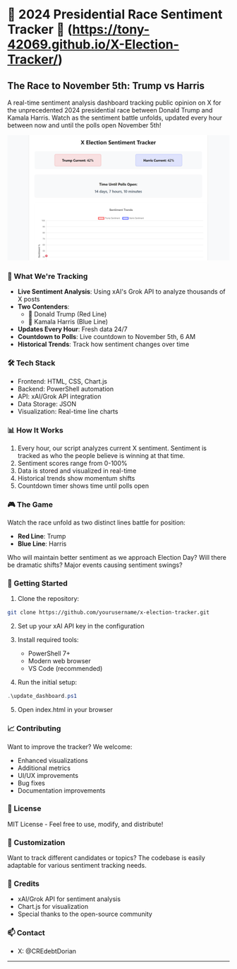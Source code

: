 # 🏁 2024 Presidential Race Sentiment Tracker 🏁 (https://tony-42069.github.io/X-Election-Tracker/)

## The Race to November 5th: Trump vs Harris

A real-time sentiment analysis dashboard tracking public opinion on X for the unprecedented 2024 presidential race between Donald Trump and Kamala Harris. Watch as the sentiment battle unfolds, updated every hour between now and until the polls open November 5th!

![Sentiment Tracker Demo](dashboard-preview.png)

### 🎯 What We're Tracking

- **Live Sentiment Analysis**: Using xAI's Grok API to analyze thousands of X posts
- **Two Contenders**: 
  - 🐘 Donald Trump (Red Line)
  - 🐴 Kamala Harris (Blue Line)
- **Updates Every Hour**: Fresh data 24/7
- **Countdown to Polls**: Live countdown to November 5th, 6 AM
- **Historical Trends**: Track how sentiment changes over time

### 🛠️ Tech Stack

- Frontend: HTML, CSS, Chart.js
- Backend: PowerShell automation
- API: xAI/Grok API integration
- Data Storage: JSON
- Visualization: Real-time line charts

### 📊 How It Works

1. Every hour, our script analyzes current X sentiment. Sentiment is tracked as who the people believe is winning at that time. 
2. Sentiment scores range from 0-100%
3. Data is stored and visualized in real-time
4. Historical trends show momentum shifts
5. Countdown timer shows time until polls open

### 🎮 The Game

Watch the race unfold as two distinct lines battle for position:
- **Red Line**: Trump 
- **Blue Line**: Harris 

Who will maintain better sentiment as we approach Election Day? Will there be dramatic shifts? Major events causing sentiment swings?

### 🚀 Getting Started

1. Clone the repository:
```bash
git clone https://github.com/yourusername/x-election-tracker.git
```

2. Set up your xAI API key in the configuration

3. Install required tools:
   - PowerShell 7+
   - Modern web browser
   - VS Code (recommended)

4. Run the initial setup:
```powershell
.\update_dashboard.ps1
```

5. Open index.html in your browser

### 📈 Contributing

Want to improve the tracker? We welcome:
- Enhanced visualizations
- Additional metrics
- UI/UX improvements
- Bug fixes
- Documentation improvements

### 📝 License

MIT License - Feel free to use, modify, and distribute!

### 🎨 Customization

Want to track different candidates or topics? The codebase is easily adaptable for various sentiment tracking needs.

### 🤝 Credits

- xAI/Grok API for sentiment analysis
- Chart.js for visualization
- Special thanks to the open-source community

### 📫 Contact

- X: @CREdebtDorian

---
